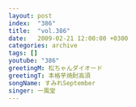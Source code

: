 ```yaml
---
layout: post
index:  "386"
title:  "vol.386"
date:   2009-02-21 12:00:00 +0300
categories: archive
tags: []
youtube: "386"
greetingM: 松ちゃんダイオード
greetingT: 本格芋焼酎高須
songName: すみれSeptember
singer: 一風堂
---
```

